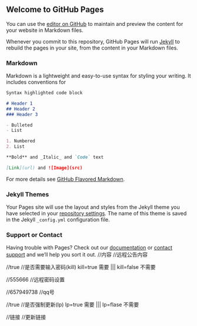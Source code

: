 ## Welcome to GitHub Pages

You can use the [editor on GitHub](https://github.com/mt2y/44/edit/gh-pages/index.md) to maintain and preview the content for your website in Markdown files.

Whenever you commit to this repository, GitHub Pages will run [Jekyll](https://jekyllrb.com/) to rebuild the pages in your site, from the content in your Markdown files.

### Markdown

Markdown is a lightweight and easy-to-use syntax for styling your writing. It includes conventions for

```markdown
Syntax highlighted code block

# Header 1
## Header 2
### Header 3

- Bulleted
- List

1. Numbered
2. List

**Bold** and _Italic_ and `Code` text

[Link](url) and ![Image](src)
```

For more details see [GitHub Flavored Markdown](https://guides.github.com/features/mastering-markdown/).

### Jekyll Themes

Your Pages site will use the layout and styles from the Jekyll theme you have selected in your [repository settings](https://github.com/mt2y/44/settings/pages). The name of this theme is saved in the Jekyll `_config.yml` configuration file.

### Support or Contact

Having trouble with Pages? Check out our [documentation](https://docs.github.com/categories/github-pages-basics/) or [contact support](https://support.github.com/contact) and we’ll help you sort it out.
//<bn>内容<bn>
//远程公告内容

//<kl>true<kl>
//是否需要输入密码(kill)   kill=true 需要  ||| kill=false 不需要

//<ml>555666<ml>
//远程密码设置

//<gi>657949738<gi>
//qq号

//<yt>true<yt>
//是否强制更新(lp)   lp=true 需要  ||| lp=flase 不需要

//<lkl>链接<lkl>
//更新链接
